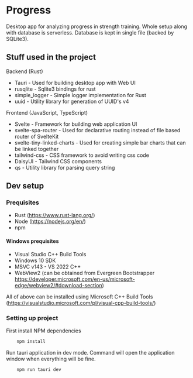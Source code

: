 # Progress

Desktop app for analyzing progress in strength training. Whole setup along with database is serverless. Database is kept in single file (backed by SQLite3).

## Stuff used in the project

Backend (Rust)
- Tauri - Used for building desktop app with Web UI
- rusqlite - Sqlite3 bindings for rust
- simple_logger - Simple logger implementation for Rust
- uuid - Utility library for generation of UUID's v4

Frontend (JavaScript, TypeScript)
- Svelte - Framework for building web application UI
- svelte-spa-router - Used for declarative routing instead of file based router of SvelteKit
- svelte-tiny-linked-charts - Used for creating simple bar charts that can be linked together
- tailwind-css - CSS framework to avoid writing css code
- DaisyUI - Tailwind CSS components
- qs - Utility library for parsing query string

## Dev setup

### Prequisites

- Rust (https://www.rust-lang.org/)
- Node (https://nodejs.org/en/)
- npm 

#### Windows prequisites

- Visual Studio C++ Build Tools
- Windows 10 SDK
- MSVC v143 - VS 2022 C++
- WebView2 (can be obtained from Evergreen Bootstrapper https://developer.microsoft.com/en-us/microsoft-edge/webview2/#download-section)

All of above can be installed using Microsoft C++ Build Tools (https://visualstudio.microsoft.com/pl/visual-cpp-build-tools/)

### Setting up project

First install NPM dependencies

```bash
    npm install
```

Run tauri application in dev mode. Command will open the application window when everything will be fine.

```
    npm run tauri dev
```
